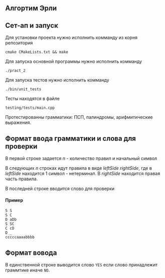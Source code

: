 Алгортим Эрли
-------------

Сет-ап и запуск
---------------
Для установки проекта нужно исполнить комманду из корня репозитория

`cmake CMakeLists.txt && make`

Для запуска основной программы нужно исполнить комманду

`./pract_2`

Для запуска тестов нужно исполнить комманду

`./bin/unit_tests`

Тесты находятся в файле 

`testing/tests/main.cpp`

Протестированны грамматики: ПСП, палиндромы, арифмитические выражения.

Формат ввода грамматики и слова для проверки
-------
В первой строке задается *n* - количество правил и начальный символ

В следующих *n* строках идут правила в виде *leftSide* *rightSide*, где 
в *leftSide* находится 1 символ - нетерминал. В *rightSide* находится правая часть
правила.

В последней строке вводится слово для проверки

#### Пример
```
5 S
S C
D aDb
S SC
C cD
D _
cccccaaaabbbb
```

Формат вовода
----
В единственной строке выводится слово `YES` если слово принадлежит граммтике иначе `NO`.

